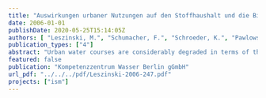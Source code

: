 ```yaml
---
title: "Auswirkungen urbaner Nutzungen auf den Stoffhaushalt und die Biozönosen von Tieflandflüssen unter besonderer Berücksichtigung der Mischwasserentlastung"
date: 2006-01-01
publishDate: 2020-05-25T15:14:05Z
authors: [ "Leszinski, M.", "Schumacher, F.", "Schroeder, K.", "Pawlowsky-Reusing, E.", "Heinzmann, B." ]
publication_types: ["4"]
abstract: "Urban water courses are considerably degraded in terms of their hydrology, riparian and channel morphology, substrate heterogeneity and habitat features as well as water and sediment quality. In addition, the combined sewer overflows and the ecotoxicological impacts of its components lead to a change of the physical-chemical and microbial mass balance affecting the biocenoses of higher trophic levels. Combined sewer overflows are therefore an additional stress to the ecological status of the urban course of the River Spree and of its channels, which is damaged already by both preload and background load of the aquatic environment. With regard to the assessment of the ecological water status, the European Water Framework Directives gives priority to the aquatic biocenoses in their capacity as ecological quality parameters. Against this background, an immission-oriented approach for the assessment of combined sewer overflows has to describe also their impacts on the biocenoses of the macrozoobenthos, the fish fauna, the macrophytes and the phytoplancton. Initially, the most important factors, mechanisms and processes determining the mass balance of a water course are described. Particular attention is given to the mass balance of eutrophic lowland streams and rivers and of river-lake–systems. In this context, the abiotic mass balance is discussed together with the biotic use of resources. After introducing the basic processes of the mass balance, the impacts of the anthropogenic use on these processes are subsequently described with regard to Berlin’s specific water resources environment. The result is a compilation of the hydraulic, physical-chemical and ecological parameters relevant to Berlin’s water resources serving for water quality assessment purposes. Starting from the ecological processes disturbed by the anthropogenic use, the potential effects of the combined sewer overflow are examined. The parameters selection is concentrated on the essential processes connected to combined sewer overflow issues. Based on the large number of stress factors and their interactive impact system, those influences of the combined sewer discharge are worked out which have to be categorised as particularly jeopardising and which are important target values for the future water quality simulation. Due to the high background load, the highest priority has to be given to the acute load caused by nutrients and carbon load peaks resulting from combined sewer discharges, since they overcharge the self-cleaning potential of the urban course of the River Spree and its channels. Even if the organic substances and the chemical contaminants discharged lead to chronic loads, the main objective is to avoid to the greatest possible extent the temporary but extremely hypoxic conditions, since combined sewer overflows cause fish die-offs when the water resources situation is already critical. Primarily, the water quality modelling has to be concentrated on the realistic mapping of the highly dissolved concentration charts of the target parameters oxygen and ammonia, since the degree of the biocenoses’ damage is rather determined through discharge duration, discharge intensity and frequency than through the medium rates of pollutant loads."
featured: false
publication: "Kompetenzzentrum Wasser Berlin gGmbH"
url_pdf: "../../../pdf/Leszinski-2006-247.pdf"
projects: ["ism"]
---
```


